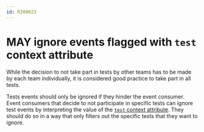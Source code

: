```yaml
---
id: R200023
---
```


# MAY ignore events flagged with `test` context attribute

While the decision to not take part in tests by other teams has to be made by each team individually, it is considered good practice to take part in all tests.

Tests events should only be ignored if they hinder the event consumer. Event consumers that decide to not participate in specific tests can ignore test events by interpreting the value of the [`test` context attribute](./may-use-test-extension.md). They should do so in a way that only filters out the specific tests that they want to ignore.
